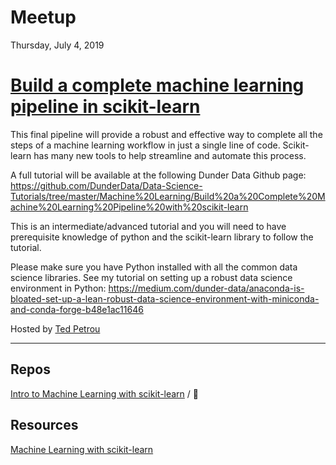 # Meetup

Thursday, July 4, 2019

# [Build a complete machine learning pipeline in scikit-learn](https://www.meetup.com/Data-Science-Toronto/events/262643266/)

This final pipeline will provide a robust and effective way to complete all the steps of a machine learning workflow in just a single line of code. Scikit-learn has many new tools to help streamline and automate this process.

A full tutorial will be available at the following Dunder Data Github page: https://github.com/DunderData/Data-Science-Tutorials/tree/master/Machine%20Learning/Build%20a%20Complete%20Machine%20Learning%20Pipeline%20with%20scikit-learn

This is an intermediate/advanced tutorial and you will need to have prerequisite knowledge of python and the scikit-learn library to follow the tutorial.

Please make sure you have Python installed with all the common data science libraries. See my tutorial on setting up a robust data science environment in Python: https://medium.com/dunder-data/anaconda-is-bloated-set-up-a-lean-robust-data-science-environment-with-miniconda-and-conda-forge-b48e1ac11646

Hosted by [Ted Petrou](https://github.com/tdpetrou)

---



## Repos

[Intro to Machine Learning with scikit-learn](https://github.com/DunderData/Data-Science-Tutorials/tree/master/Machine%20Learning/Intro%20to%20Machine%20Learning%20with%20scikit-learn) /

## Resources

[Machine Learning with scikit-learn](https://github.com/mori-c/meetups/blob/master/ds-to/helper/Hands-On%20Machine%20Learning%20with%20Scikit-Learn%20and%20TensorFlow-%20Concepts%2C%20Tools%2C%20and%20Techniques%20to%20Build%20Intelligent%20Systems-nelli2015.pdf)